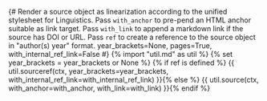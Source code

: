 {# 
  Render a source object as linearization according to the unified stylesheet for Linguistics.
  Pass `with_anchor` to pre-pend an HTML anchor suitable as link target.
  Pass `with_link` to append a markdown link if the source has DOI or URL.
  Pass `ref` to create a reference to the source object in "author(s) year" format.
  year_brackets=None, pages=True, with_internal_ref_link=False
#}
{% import "util.md" as util %}
{% set year_brackets = year_brackets or None %}
{% if ref is defined %}
{{ util.sourceref(ctx, year_brackets=year_brackets, with_internal_ref_link=with_internal_ref_link) }}{% else %}
{{ util.source(ctx, with_anchor=with_anchor, with_link=with_link) }}{% endif %}
